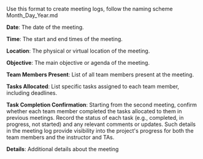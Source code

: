 Use this format to create meeting logs, follow the naming scheme Month_Day_Year.md

**Date**: The date of the meeting.

**Time**: The start and end times of the meeting.

**Location**: The physical or virtual location of the meeting.

**Objective**: The main objective or agenda of the meeting.

**Team Members Present**: List of all team members present at the meeting.

**Tasks Allocated**: List specific tasks assigned to each team member, including deadlines.

**Task Completion Confirmation**: Starting from the second meeting, confirm whether each team member completed the tasks allocated to them in previous meetings. Record the status of each task (e.g., completed, in progress, not started) and any relevant comments or updates. Such details in the meeting log provide visibility into the project's progress for both the team members and the instructor and TAs.

**Details**: Additional details about the meeting

